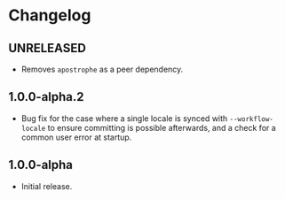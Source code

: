 # Changelog

## UNRELEASED

* Removes `apostrophe` as a peer dependency.

## 1.0.0-alpha.2

* Bug fix for the case where a single locale is synced with `--workflow-locale` to ensure committing is possible afterwards, and a check for a common user error at startup.

## 1.0.0-alpha

* Initial release.
